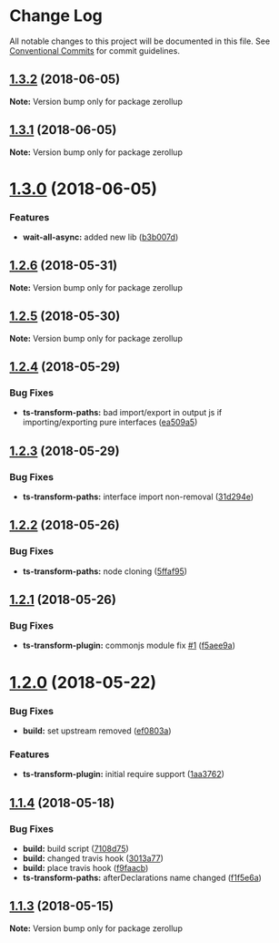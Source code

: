 # Change Log

All notable changes to this project will be documented in this file.
See [Conventional Commits](https://conventionalcommits.org) for commit guidelines.

<a name="1.3.2"></a>
## [1.3.2](https://github.com/zerkalica/zerollup/compare/v1.3.1...v1.3.2) (2018-06-05)




**Note:** Version bump only for package zerollup

<a name="1.3.1"></a>
## [1.3.1](https://github.com/zerkalica/zerollup/compare/v1.3.0...v1.3.1) (2018-06-05)




**Note:** Version bump only for package zerollup

<a name="1.3.0"></a>
# [1.3.0](https://github.com/zerkalica/zerollup/compare/v1.2.6...v1.3.0) (2018-06-05)


### Features

* **wait-all-async:** added new lib ([b3b007d](https://github.com/zerkalica/zerollup/commit/b3b007d))




<a name="1.2.6"></a>
## [1.2.6](https://github.com/zerkalica/zerollup/compare/v1.2.5...v1.2.6) (2018-05-31)




**Note:** Version bump only for package zerollup

<a name="1.2.5"></a>
## [1.2.5](https://github.com/zerkalica/zerollup/compare/v1.2.4...v1.2.5) (2018-05-30)




**Note:** Version bump only for package zerollup

<a name="1.2.4"></a>
## [1.2.4](https://github.com/zerkalica/zerollup/compare/v1.2.3...v1.2.4) (2018-05-29)


### Bug Fixes

* **ts-transform-paths:** bad import/export in output js if importing/exporting pure interfaces ([ea509a5](https://github.com/zerkalica/zerollup/commit/ea509a5))




<a name="1.2.3"></a>
## [1.2.3](https://github.com/zerkalica/zerollup/compare/v1.2.2...v1.2.3) (2018-05-29)


### Bug Fixes

* **ts-transform-paths:** interface import non-removal ([31d294e](https://github.com/zerkalica/zerollup/commit/31d294e))




<a name="1.2.2"></a>
## [1.2.2](https://github.com/zerkalica/zerollup/compare/v1.2.1...v1.2.2) (2018-05-26)


### Bug Fixes

* **ts-transform-paths:** node cloning ([5ffaf95](https://github.com/zerkalica/zerollup/commit/5ffaf95))




<a name="1.2.1"></a>
## [1.2.1](https://github.com/zerkalica/zerollup/compare/v1.2.0...v1.2.1) (2018-05-26)


### Bug Fixes

* **ts-transform-plugin:** commonjs module fix [#1](https://github.com/zerkalica/zerollup/issues/1) ([f5aee9a](https://github.com/zerkalica/zerollup/commit/f5aee9a))




<a name="1.2.0"></a>
# [1.2.0](https://github.com/zerkalica/zerollup/compare/v1.1.4...v1.2.0) (2018-05-22)


### Bug Fixes

* **build:** set upstream removed ([ef0803a](https://github.com/zerkalica/zerollup/commit/ef0803a))


### Features

* **ts-transform-plugin:** initial require support ([1aa3762](https://github.com/zerkalica/zerollup/commit/1aa3762))




<a name="1.1.4"></a>
## [1.1.4](https://github.com/zerkalica/zerollup/compare/v1.1.3...v1.1.4) (2018-05-18)


### Bug Fixes

* **build:** build script ([7108d75](https://github.com/zerkalica/zerollup/commit/7108d75))
* **build:** changed travis hook ([3013a77](https://github.com/zerkalica/zerollup/commit/3013a77))
* **build:** place travis hook ([f9faacb](https://github.com/zerkalica/zerollup/commit/f9faacb))
* **ts-transform-paths:** afterDeclarations name changed ([f1f5e6a](https://github.com/zerkalica/zerollup/commit/f1f5e6a))




<a name="1.1.3"></a>
## [1.1.3](https://github.com/zerkalica/zerollup/compare/v1.1.2...v1.1.3) (2018-05-15)




**Note:** Version bump only for package zerollup
